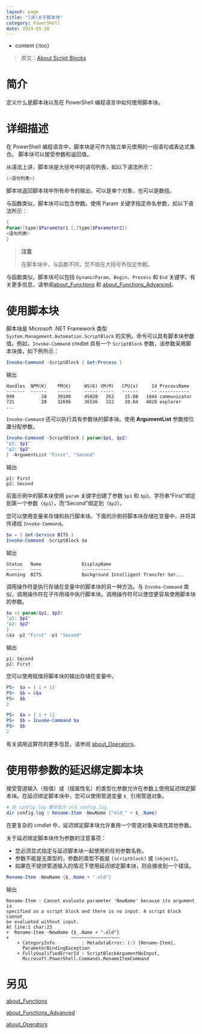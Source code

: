 ```yaml
---
layout: page
title: "[译]关于脚本块"
category: PowerShell
date: 2019-05-28
---
```


* content
{:toc}

> 原文：[About Script Blocks](https://docs.microsoft.com/en-us/powershell/module/microsoft.powershell.core/about/about_script_blocks?view=powershell-6)

# 简介

定义什么是脚本块以及在 PowerShell 编程语言中如何使用脚本块。

# 详细描述

在 PowerShell 编程语言中，脚本块是可作为独立单元使用的一组语句或表达式集合。
脚本块可以接受参数和返回值。

从语法上讲，脚本块是大括号中的语句列表，如以下语法所示：

```powershell
{<语句列表>}
```

脚本块返回脚本块中所有命令的输出，可以是单个对象，也可以是数组。

与函数类似，脚本块可以包含参数。使用 Param 关键字指定命名参数，如以下语法所示：

```powershell
{
Param([type]$Parameter1 [,[type]$Parameter2])
<语句列表>
}
```

> **注意**
>
> 在脚本块中，与函数不同，您不能在大括号外指定参数。

与函数类似，脚本块可以包括 `DynamicParam`、`Begin`、`Process` 和 `End` 关键字。有关更多信息，请参阅[about_Functions](https://docs.microsoft.com/en-us/powershell/module/microsoft.powershell.core/about/about_functions?view=powershell-6) 和 [about_Functions_Advanced](https://docs.microsoft.com/en-us/powershell/module/microsoft.powershell.core/about/about_functions_advanced?view=powershell-6)。

# 使用脚本块

脚本块是 Microsoft .NET Framework 类型 `System.Management.Automation.ScriptBlock` 的实例。命令可以具有脚本块参数值。例如，`Invoke-Command` cmdlet 具有一个 `ScriptBlock` 参数，该参数采用脚本块值，如下例所示：

```powershell
Invoke-Command -ScriptBlock { Get-Process }
```

输出

```
Handles  NPM(K)    PM(K)     WS(K) VM(M)   CPU(s)     Id ProcessName
-------  ------    -----     ----- -----   ------     -- -----------
999          28    39100     45020   262    15.88   1844 communicator
721          28    32696     36536   222    20.84   4028 explorer
...
```

`Invoke-Command` 还可以执行具有参数块的脚本块。使用 **ArgumentList** 参数按位置分配参数。

```powershell
Invoke-Command -ScriptBlock { param($p1, $p2)
"p1: $p1"
"p2: $p2"
} -ArgumentList "First", "Second"
```

输出

```
p1: First
p2: Second
```

前面示例中的脚本块使用 `param` 关键字创建了参数 `$p1` 和 `$p2`。字符串“First”绑定到第一个参数（`$p1`），而“Second”绑定到（`$p2`）。

您可以使用变量来存储和执行脚本块。下面的示例将脚本块存储在变量中，并将其传递给 `Invoke-Command`。

```powershell
$a = { Get-Service BITS }
Invoke-Command -ScriptBlock $a
```

输出

```
Status   Name               DisplayName
------   ----               -----------
Running  BITS               Background Intelligent Transfer Ser...
```

调用操作符是执行存储在变量中的脚本块的另一种方法。与 `Invoke-Command` 类似，调用操作符在子作用域中执行脚本块。调用操作符可以使您更容易使用脚本块的参数。

```powershell
$a ={ param($p1, $p2)
"p1: $p1"
"p2: $p2"
}
&$a -p2 "First" -p1 "Second"
```

输出

```
p1: Second
p2: First
```

您可以使用赋值将脚本块的输出存储在变量中。

```powershell
PS>  $a = { 1 + 1}
PS>  $b = &$a
PS>  $b
2
```

```powershell
PS>  $a = { 1 + 1}
PS>  $b = Invoke-Command $a
PS>  $b
2
```

有关调用运算符的更多信息，请参阅 [about_Operators](https://docs.microsoft.com/en-us/powershell/module/microsoft.powershell.core/about/about_operators?view=powershell-6)。

# 使用带参数的延迟绑定脚本块

接受管道输入（按值）或（按属性名）的类型化参数允许在参数上使用延迟绑定脚本块。在延迟绑定脚本块中，您可以使用管道变量 `$_` 引用管道对象。

```powershell
# 将 config.log 重命名为 old_config.log
dir config.log | Rename-Item -NewName {"old_" + $_.Name}
```

在更复杂的 cmdlet 中，延迟绑定脚本块允许重用一个管道对象来填充其他参数。

关于延迟绑定脚本块作为参数的注意事项：

* 您必须显式指定与延迟脚本块一起使用的任何参数名称。
* 参数不能是无类型的，参数的类型不能是 `[scriptblock]` 或 `[object]`。
* 如果在不提供管道输入的情况下使用延迟绑定脚本块，则会接收到一个错误。

```powershell
Rename-Item -NewName {$_.Name + ".old"}
```

输出

```
Rename-Item : Cannot evaluate parameter 'NewName' because its argument is
specified as a script block and there is no input. A script block cannot
be evaluated without input.
At line:1 char:23
+  Rename-Item -NewName {$_.Name + ".old"}
+                       ~~~~~~~~~~~~~~~~~~
    + CategoryInfo          : MetadataError: (:) [Rename-Item],
      ParameterBindingException
    + FullyQualifiedErrorId : ScriptBlockArgumentNoInput,
      Microsoft.PowerShell.Commands.RenameItemCommand
```

# 另见

[about_Functions](https://docs.microsoft.com/en-us/powershell/module/microsoft.powershell.core/about/about_functions?view=powershell-6)

[about_Functions_Advanced](https://docs.microsoft.com/en-us/powershell/module/microsoft.powershell.core/about/about_functions_advanced?view=powershell-6)

[about_Operators](https://docs.microsoft.com/en-us/powershell/module/microsoft.powershell.core/about/about_operators?view=powershell-6)

